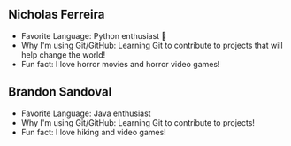 ## Nicholas Ferreira
- Favorite Language: Python enthusiast 🐍
- Why I'm using Git/GitHub: Learning Git to contribute to projects that will help change the world!
- Fun fact: I love horror movies and horror video games!

## Brandon Sandoval
- Favorite Language: Java enthusiast 
- Why I'm using Git/GitHub: Learning Git to contribute to projects!
- Fun fact: I love hiking and video games!